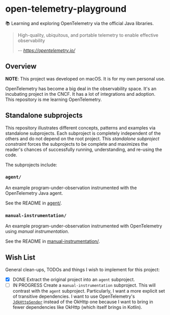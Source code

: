 # open-telemetry-playground

📚 Learning and exploring OpenTelemetry via the official Java libraries.

> High-quality, ubiquitous, and portable telemetry to enable effective observability
>
> -- <cite>https://opentelemetry.io/ </cite>


## Overview

**NOTE**: This project was developed on macOS. It is for my own personal use.

OpenTelemetry has become a big deal in the observability space. It's an incubating project in the CNCF. It has a lot of
integrations and adoption. This repository is me learning OpenTelemetry.


## Standalone subprojects

This repository illustrates different concepts, patterns and examples via standalone subprojects. Each subproject is
completely independent of the others and do not depend on the root project. This _standalone subproject constraint_
forces the subprojects to be complete and maximizes the reader's chances of successfully running, understanding, and
re-using the code.

The subprojects include:


### `agent/`

An example program-under-observation instrumented with the OpenTelemetry Java agent.

See the README in [agent/](agent/).


### `manual-instrumentation/`

An example program-under-observation instrumented with OpenTelemetry using *manual instrumentation*.

See the README in [manual-instrumentation/](manual-instrumentation/).


## Wish List

General clean-ups, TODOs and things I wish to implement for this project:

* [x] DONE Extract the original project into an `agent` subproject.
* [ ] IN PROGRESS Create a `manual-instrumentation` subproject. This will contrast with the `agent` subproject. Particularly, I want
  a more explicit set of transitive dependencies. I want to use OpenTelemetry's [`JdkHttpSender`](https://github.com/open-telemetry/opentelemetry-java/blob/f1deb8ec78cd446bc6310b1528a5d71e1d42989e/exporters/sender/jdk/src/main/java/io/opentelemetry/exporter/sender/jdk/internal/JdkHttpSender.java)
  instead of the OkHttp one because I want to bring in fewer dependencies like OkHttp (which itself brings in Kotlin).
